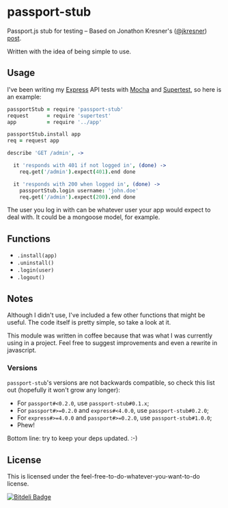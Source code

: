 # passport-stub

Passport.js stub for testing – Based on Jonathon Kresner's ([@jkresner](https://github.com/jkresner)) [post](http://hackerpreneurialism.com/post/48344246498/node-js-testing-mocking-authenticated-passport-js).

Written with the idea of being simple to use.

## Usage
I've been writing my [Express](http://expressjs.com/) API tests with [Mocha](http://mochajs.org/) and [Supertest](https://github.com/visionmedia/supertest), so here is an example:

```coffeescript
passportStub = require 'passport-stub'
request      = require 'supertest'
app          = require '../app'

passportStub.install app
req = request app

describe 'GET /admin', ->

  it 'responds with 401 if not logged in', (done) ->
    req.get('/admin').expect(401).end done

  it 'responds with 200 when logged in', (done) ->
    passportStub.login username: 'john.doe'
    req.get('/admin').expect(200).end done
```
The user you log in with can be whatever user your app would expect to deal with. It could be a mongoose model, for example.

## Functions
 - `.install(app)`
 - `.uninstall()`
 - `.login(user)`
 - `.logout()`

## Notes
Although I didn't use, I've included a few other functions that might be useful. The code itself is pretty simple, so take a look at it.

This module was written in coffee because that was what I was currently using in a project. Feel free to suggest improvements and even a rewrite in javascript.

### Versions
`passport-stub`'s versions are not backwards compatible, so check this list out (hopefully it won't grow any longer):

* For `passport#<0.2.0`, use `passport-stub#0.1.x`;
* For `passport#>=0.2.0` and `express#<4.0.0`, use `passport-stub#0.2.0`;
* For `express#>=4.0.0` and `passport#>=0.2.0`, use `passport-stub#1.0.0`;
* Phew!

Bottom line: try to keep your deps updated. :-)

## License
This is licensed under the feel-free-to-do-whatever-you-want-to-do license.

[![Bitdeli Badge](https://d2weczhvl823v0.cloudfront.net/gtramontina/passport-stub/trend.png)](https://bitdeli.com/free "Bitdeli Badge")
